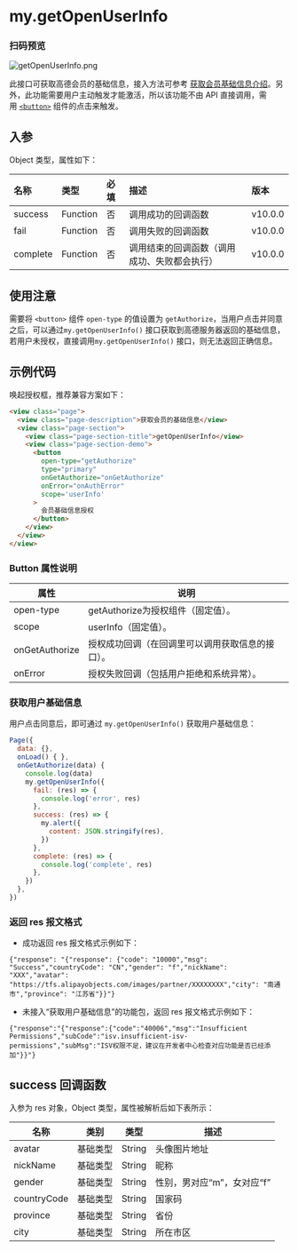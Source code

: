# my.getOpenUserInfo
### 扫码预览
![getOpenUserInfo.png](https://cache.amap.com/ecology/tool/miniapp/1563438421694.png)

此接口可获取高德会员的基础信息，接入方法可参考 [获取会员基础信息介绍](https://docs.alipay.com/mini/introduce/twn8vq)。另外，此功能需要用户主动触发才能激活，所以该功能不由 API 直接调用，需用 [`<button>`](../component/button) 组件的点击来触发。
## 入参

Object 类型，属性如下：

| 名称 | 类型 | 必填 | 描述 | 版本 |
| :--- | :--- | :--- | :--- | :--- |
| success | Function | 否 | 调用成功的回调函数 | v10.0.0 |
| fail | Function | 否 | 调用失败的回调函数 | v10.0.0 |
| complete | Function | 否 | 调用结束的回调函数（调用成功、失败都会执行） | v10.0.0 |

## 使用注意

需要将 `<button>` 组件 `open-type` 的值设置为 `getAuthorize`，当用户点击并同意之后，可以通过`my.getOpenUserInfo()` 接口获取到高德服务器返回的基础信息，若用户未授权，直接调用`my.getOpenUserInfo()` 接口，则无法返回正确信息。

## 示例代码
唤起授权框，推荐兼容方案如下：
```html
<view class="page">
  <view class="page-description">获取会员的基础信息</view>
  <view class="page-section">
    <view class="page-section-title">getOpenUserInfo</view>
    <view class="page-section-demo">
      <button
        open-type="getAuthorize"
        type="primary"
        onGetAuthorize="onGetAuthorize"
        onError="onAuthError"
        scope='userInfo'
      >
        会员基础信息授权
      </button>
    </view>
  </view>
</view>
```

### Button 属性说明
| 属性 | 说明 |
| --- | --- |
| open-type | getAuthorize为授权组件（固定值）。 |
| scope | userInfo（固定值）。 |
| onGetAuthorize | 授权成功回调（在回调里可以调用获取信息的接口）。 |
| onError | 授权失败回调（包括用户拒绝和系统异常）。 |

### 获取用户基础信息
用户点击同意后，即可通过 `my.getOpenUserInfo()` 获取用户基础信息：
```javascript
Page({
  data: {},
  onLoad() { },
  onGetAuthorize(data) {
    console.log(data)
    my.getOpenUserInfo({
      fail: (res) => {
        console.log('error', res)
      },
      success: (res) => {
        my.alert({
          content: JSON.stringify(res),
        })
      },
      complete: (res) => {
        console.log('complete', res)
      },
    })
  },
})
```

### 返回 res 报文格式

- 成功返回 res 报文格式示例如下：

`{"response": "{"response": {"code": "10000","msg": "Success","countryCode": "CN","gender": "f","nickName": "XXX","avatar": "https://tfs.alipayobjects.com/images/partner/XXXXXXXX","city": "南通市","province": "江苏省"}}"}`

- 未接入“获取用户基础信息”的功能包，返回 res 报文格式示例如下：

`{"response":"{"response":{"code":"40006","msg":"Insufficient Permissions","subCode":"isv.insufficient-isv-permissions","subMsg":"ISV权限不足，建议在开发者中心检查对应功能是否已经添加"}}"}`

## success 回调函数
入参为 res 对象，Object 类型，属性被解析后如下表所示：

| 名称 | 类别 | 类型 | 描述 |
| --- | --- | --- | --- |
| avatar | 基础类型 | String | 头像图片地址 |
| nickName | 基础类型 | String | 昵称 |
| gender | 基础类型 | String | 性别，男对应“m”，女对应“f” |
| countryCode | 基础类型 | String | 国家码 |
| province | 基础类型 | String | 省份 |
| city | 基础类型 | String | 所在市区 |
